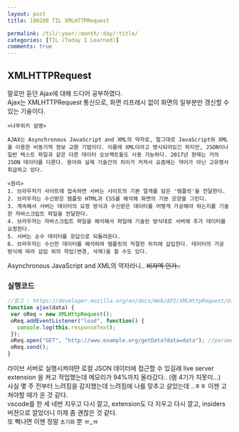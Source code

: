 ```yaml
---
layout: post
title: 190208 TIL XMLHTTPRequest

permalink: /til/:year/:month/:day/:title/
categories: [TIL (Today I Learned)]
comments: true
---
```


## **XMLHTTPRequest**

말로만 듣던 Ajax에 대해 드디어 공부하였다.  
Ajax는 XMLHTTPRequest 통신으로, 화면 리프레시 없이 화면의 일부분만 갱신할 수 있는 기술이다.  

```text
<나무위키 설명>

AJAX는 Asynchronous JavaScript and XML의 약자로, 말그대로 JavaScript와 XML을 이용한 비동기적 정보 교환 기법이다. 이름에 XML이라고 명시되어있긴 하지만, JSON이나 일반 텍스트 파일과 같은 다른 데이터 오브젝트들도 사용 가능하다. 2017년 현재는 거의 JSON 데이터를 다룬다. 용어와 실제 기술간의 차이가 커져서 요즘에는 약어가 아닌 고유명사 취급하고 있다.

<원리>
1. 브라우저가 사이트에 접속하면 서버는 사이트의 기본 얼개를 담은 '템플릿'을 전달한다.
2. 브라우저는 수신받은 템플릿 HTML과 CSS를 해석해 화면의 기본 모양을 그린다.
3. 계속해서 서버는 데이터의 요청 방식과 수신받은 데이터를 어떻게 가공해야 하는지를 기술한 자바스크립트 파일을 전달한다.
4. 브라우저는 자바스크립트 파일을 해석해서 파일에 기술된 방식대로 서버에 추가 데이터를 요청한다.
5. 서버는 순수 데이터를 응답으로 되돌려준다.
6. 브라우저는 수신한 데이터를 해석하여 템플릿의 적절한 위치에 삽입한다. 데이터의 가공 방식에 따라 삽입 외의 작업(변경, 삭제)을 할 수도 있다.
```

Asynchronous JavaScript and XML의 약자라니.. ~~비자엑 인가..~~

### 실행코드

```js
//참고 : https://developer.mozilla.org/en/docs/Web/API/XMLHttpRequest/Using_XMLHttpRequest
function ajax(data) {
 var oReq = new XMLHttpRequest();
 oReq.addEventListener("load", function() {
   console.log(this.responseText);
 });    
 oReq.open("GET", "http://www.example.org/getData?data=data"); //parameter를 붙여서 보낼수있음. 
 oReq.send();
}
```

라이브 서버로 실행시켜야먄 로컬 JSON 데이터에 접근할 수 있길래 live server extension 을 켜고 작업했는데 메모리가 94%까지 올라갔다.. (램 4기가 지못미...)  
사실 몇 주 전부터 느려짐을 감지했는데 느려짐에 나를 맞추고 살았는데 ..ㅎㅎ 이젠 고쳐야할 때가 온 것 같다.  
vscode를 한 세 네번 지우고 다시 깔고, extension도 다 지우고 다시 깔고, insiders 버젼으로 깔았더니 이제 좀 괜찮은 것 같다.  
또 뻑나면 이젠 정말 `초기화` 뿐 ㅠ_ㅠ
